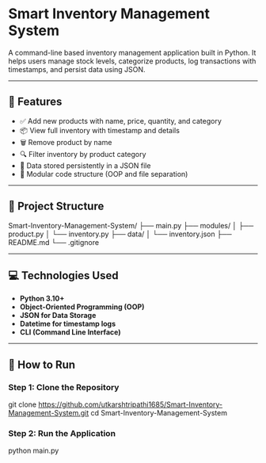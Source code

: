 # Smart Inventory Management System

A command-line based inventory management application built in Python. It helps users manage stock levels, categorize products, log transactions with timestamps, and persist data using JSON.

---

## 📌 Features

- ✅ Add new products with name, price, quantity, and category
- 📦 View full inventory with timestamp and details
- 🗑️ Remove product by name
- 🔍 Filter inventory by product category
- 🧾 Data stored persistently in a JSON file
- 🧱 Modular code structure (OOP and file separation)

---

## 📂 Project Structure

Smart-Inventory-Management-System/
├── main.py
├── modules/
│ ├── product.py
│ └── inventory.py
├── data/
│ └── inventory.json
├── README.md
└── .gitignore


---

## 💻 Technologies Used

- **Python 3.10+**
- **Object-Oriented Programming (OOP)**
- **JSON for Data Storage**
- **Datetime for timestamp logs**
- **CLI (Command Line Interface)**

---

## 🚀 How to Run

### Step 1: Clone the Repository

git clone https://github.com/utkarshtripathi1685/Smart-Inventory-Management-System.git
cd Smart-Inventory-Management-System

### Step 2: Run the Application
python main.py